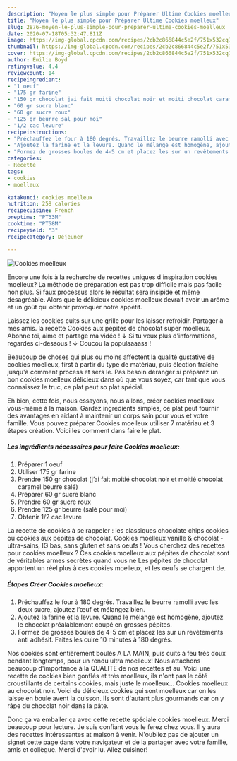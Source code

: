 ```yaml
---
description: "Moyen le plus simple pour Préparer Ultime Cookies moelleux"
title: "Moyen le plus simple pour Préparer Ultime Cookies moelleux"
slug: 2876-moyen-le-plus-simple-pour-preparer-ultime-cookies-moelleux
date: 2020-07-18T05:32:47.811Z
image: https://img-global.cpcdn.com/recipes/2cb2c866844c5e2f/751x532cq70/cookies-moelleux-photo-principale-de-la-recette.jpg
thumbnail: https://img-global.cpcdn.com/recipes/2cb2c866844c5e2f/751x532cq70/cookies-moelleux-photo-principale-de-la-recette.jpg
cover: https://img-global.cpcdn.com/recipes/2cb2c866844c5e2f/751x532cq70/cookies-moelleux-photo-principale-de-la-recette.jpg
author: Emilie Boyd
ratingvalue: 4.4
reviewcount: 14
recipeingredient:
- "1 oeuf"
- "175 gr farine"
- "150 gr chocolat jai fait moiti chocolat noir et moiti chocolat caramel beurre sal"
- "60 gr sucre blanc"
- "60 gr sucre roux"
- "125 gr beurre sal pour moi"
- "1/2 cac levure"
recipeinstructions:
- "Préchauffez le four à 180 degrés. Travaillez le beurre ramolli avec les deux sucre, ajoutez l’œuf et mélangez bien."
- "Ajoutez la farine et la levure. Quand le mélange est homogène, ajoutez le chocolat préalablement coupé en grosses pépites."
- "Formez de grosses boules de 4-5 cm et placez les sur un revêtements anti adhésif. Faites les cuire 10 minutes à 180 degrés."
categories:
- Recette
tags:
- cookies
- moelleux

katakunci: cookies moelleux 
nutrition: 258 calories
recipecuisine: French
preptime: "PT33M"
cooktime: "PT58M"
recipeyield: "3"
recipecategory: Déjeuner

---
```



![Cookies moelleux](https://img-global.cpcdn.com/recipes/2cb2c866844c5e2f/751x532cq70/cookies-moelleux-photo-principale-de-la-recette.jpg)

Encore une fois à la recherche de recettes uniques d'inspiration cookies moelleux? La méthode de préparation est pas trop difficile mais pas facile non plus. Si faux processus alors le résultat sera insipide et même désagréable. Alors que le délicieux cookies moelleux devrait avoir un arôme et un goût qui obtenir provoquer notre appétit.

Laissez les cookies cuits sur une grille pour les laisser refroidir. Partager à mes amis. la recette Cookies aux pépites de chocolat super moelleux. Abonne toi, aime et partage ma vidéo ! ↓ Si tu veux plus d&#39;informations, regardes ci-dessous ! ↓ Coucou la populaaaass !

Beaucoup de choses qui plus ou moins affectent la qualité gustative de cookies moelleux, first à partir du type de matériau, puis élection fraîche jusqu'à comment process et sers le. Pas besoin déranger si préparez un bon cookies moelleux délicieux dans où que vous soyez, car tant que vous connaissez le truc, ce plat peut so plat spécial.


Eh bien, cette fois, nous essayons, nous allons, créer cookies moelleux vous-même à la maison. Gardez ingrédients simples, ce plat peut fournir des avantages en aidant à maintenir un corps sain pour vous et votre famille. Vous pouvez préparer Cookies moelleux utiliser 7 matériau et 3 étapes création. Voici les comment dans faire le plat.

<!--inarticleads1-->

##### Les ingrédients nécessaires pour faire Cookies moelleux:

1. Préparer 1 oeuf
1. Utiliser 175 gr farine
1. Prendre 150 gr chocolat (j’ai fait moitié chocolat noir et moitié chocolat caramel beurre salé)
1. Préparer 60 gr sucre blanc
1. Prendre 60 gr sucre roux
1. Prendre 125 gr beurre (salé pour moi)
1. Obtenir 1/2 cac levure


La recette de cookies à se rappeler : les classiques chocolate chips cookies ou cookies aux pépites de chocolat. Cookies moelleux vanille &amp; chocolat - ultra-sains, IG bas, sans gluten et sans oeufs ! Vous cherchez des recettes pour cookies moelleux ? Ces cookies moelleux aux pépites de chocolat sont de véritables armes secrètes quand vous ne Les pépites de chocolat apportent un réel plus à ces cookies moelleux, et les oeufs se chargent de. 

<!--inarticleads2-->

##### Étapes Créer Cookies moelleux:

1. Préchauffez le four à 180 degrés. Travaillez le beurre ramolli avec les deux sucre, ajoutez l’œuf et mélangez bien.
1. Ajoutez la farine et la levure. Quand le mélange est homogène, ajoutez le chocolat préalablement coupé en grosses pépites.
1. Formez de grosses boules de 4-5 cm et placez les sur un revêtements anti adhésif. Faites les cuire 10 minutes à 180 degrés.


Nos cookies sont entièrement boulés A LA MAIN, puis cuits à feu très doux pendant longtemps, pour un rendu ultra moelleux! Nous attachons beaucoup d&#39;importance à la QUALITE de nos recettes et au. Voici une recette de cookies bien gonflés et très moelleux, ils n&#39;ont pas le côté croustillants de certains cookies, mais juste le moelleux… Cookies moelleux au chocolat noir. Voici de délicieux cookies qui sont moelleux car on les laisse en boule avent la cuisson. Ils sont d&#39;autant plus gourmands car on y râpe du chocolat noir dans la pâte. 


Donc ça va emballer ça avec cette recette spéciale cookies moelleux. Merci beaucoup pour lecture. Je suis confiant vous le ferez chez vous. Il y aura des recettes  intéressantes at maison à venir. N'oubliez pas de ajouter un signet cette page dans votre navigateur et de la partager avec votre famille, amis et collègue. Merci d'avoir lu. Allez cuisiner!

